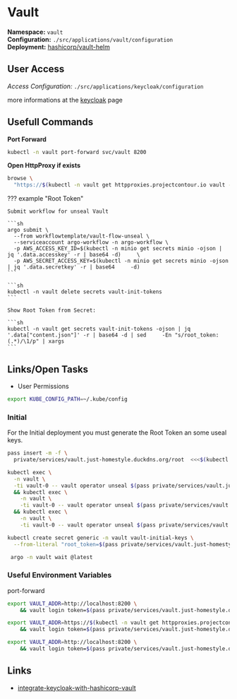 # Vault

**Namespace:** `vault`  
**Configuration:** `./src/applications/vault/configuration`  
**Deployment:** [hashicorp/vault-helm](https://github.com/hashicorp/vault-helm)

## User Access

*Access Configuration:* `./src/applications/keycloak/configuration`

more informations at the [keycloak](/services/keycloak/) page


## Usefull Commands

**Port Forward**
<!--port-forward-start-->
```sh
kubectl -n vault port-forward svc/vault 8200
```
<!--port-forward-end-->

**Open HttpProxy if exists**
<!--httpproxies-start-->
```sh
browse \
  "https://$(kubectl -n vault get httpproxies.projectcontour.io vault -ojson | jq '.spec.virtualhost.fqdn' -r)"
```
<!--httpproxies-end-->




??? example "Root Token"
    
    Submit workflow for unseal Vault

    ```sh
    argo submit \
      --from workflowtemplate/vault-flow-unseal \
      --serviceaccount argo-workflow -n argo-workflow \
      -p AWS_ACCESS_KEY_ID=$(kubectl -n minio get secrets minio -ojson | jq '.data.accesskey' -r | base64 -d)     \
      -p AWS_SECRET_ACCESS_KEY=$(kubectl -n minio get secrets minio -ojson | jq '.data.secretkey' -r | base64     -d)
    ```

    ```sh
    kubectl -n vault delete secrets vault-init-tokens
    ```

    Show Root Token from Secret:

    ```sh
    kubectl -n vault get secrets vault-init-tokens -ojson | jq '.data["content.json"]' -r | base64 -d | sed     -En "s/root_token: (.*)/\1/p" | xargs 
    ```


## Links/Open Tasks

* User Permissions


```sh
export KUBE_CONFIG_PATH=~/.kube/config

```



### Initial

For the Initial deployment you must generate the Root Token an some useal keys.


<!--vault-init-start-->
```sh
pass insert -m -f \
  private/services/vault.just-homestyle.duckdns.org/root  <<<$(kubectl exec -n vault -ti vault-0 -- vault operator init -format=json)
```

```sh
kubectl exec \
  -n vault \
  -ti vault-0 -- vault operator unseal $(pass private/services/vault.just-homestyle.duckdns.org/root | jq '.unseal_keys_b64[0]' -r) \
  && kubectl exec \
    -n vault \
    -ti vault-0 -- vault operator unseal $(pass private/services/vault.just-homestyle.duckdns.org/root | jq '.unseal_keys_b64[1]' -r) \
  && kubectl exec \
    -n vault \
    -ti vault-0 -- vault operator unseal $(pass private/services/vault.just-homestyle.duckdns.org/root | jq '.unseal_keys_b64[2]' -r)
```

```sh
kubectl create secret generic -n vault vault-initial-keys \
  --from-literal "root_token=$(pass private/services/vault.just-homestyle.duckdns.org/root | jq '.root_token' -r)"
```
<!--vault-init-end-->

<!--vault-init-job-start-->
```sh
 argo -n vault wait @latest   
```
<!--vault-init-job-end-->

### Useful Environment Variables

port-forward

<!--env-vars-port-forward-start-->
```sh
export VAULT_ADDR=http://localhost:8200 \
    && vault login token=$(pass private/services/vault.just-homestyle.duckdns.org/root | jq '.root_token' -r)
```
<!--env-vars-port-forward-end-->

<!--env-vars-start-->
```sh
export VAULT_ADDR=https://$(kubectl -n vault get httpproxies.projectcontour.io vault -ojson  | jq '.spec.virtualhost.fqdn'  -r) \
    && vault login token=$(pass private/services/vault.just-homestyle.duckdns.org/root | jq '.root_token' -r)
```
<!--env-vars-end-->


<!--login-port-forward-start-->
```sh
export VAULT_ADDR=http://localhost:8200 \
    && vault login token=$(pass private/services/vault.just-homestyle.duckdns.org/root | jq '.root_token' -r)
```
<!--login-port-forward-end-->

## Links

* [integrate-keycloak-with-hashicorp-vault](https://faun.pub/integrate-keycloak-with-hashicorp-vault-5264a873dd2f)